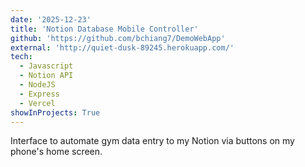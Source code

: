 ```yaml
---
date: '2025-12-23'
title: 'Notion Database Mobile Controller'
github: 'https://github.com/bchiang7/DemoWebApp'
external: 'http://quiet-dusk-89245.herokuapp.com/'
tech:
  - Javascript
  - Notion API
  - NodeJS
  - Express
  - Vercel
showInProjects: True
---
```


Interface to automate gym data entry to my Notion via buttons on my phone's home screen.
